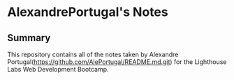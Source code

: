 # AlexandrePortugal's Notes

## Summary 

This repository contains all of the notes taken by Alexandre Portugal(https://github.com/AlePortugal/README.md.git) for the Lighthouse Labs Web Development Bootcamp.


